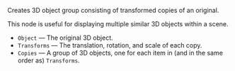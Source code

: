 Creates 3D object group consisting of transformed copies of an original.

This node is useful for displaying multiple similar 3D objects within a scene.

   - `Object` — The original 3D object.
   - `Transforms` — The translation, rotation, and scale of each copy.
   - `Copies` — A group of 3D objects, one for each item in (and in the same order as) `Transforms`.
